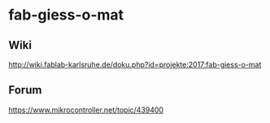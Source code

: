 # fab-giess-o-mat

## Wiki
http://wiki.fablab-karlsruhe.de/doku.php?id=projekte:2017:fab-giess-o-mat

## Forum
https://www.mikrocontroller.net/topic/439400
